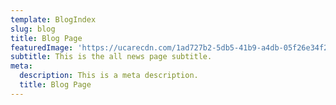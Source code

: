 ```yaml
---
template: BlogIndex
slug: blog
title: Blog Page
featuredImage: 'https://ucarecdn.com/1ad727b2-5db5-41b9-a4db-05f26e34f273/'
subtitle: This is the all news page subtitle.
meta:
  description: This is a meta description.
  title: Blog Page
---
```

